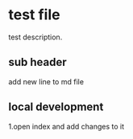 # test file

test description.


## sub header

add new line to md file

## local development

1.open index and add changes to it